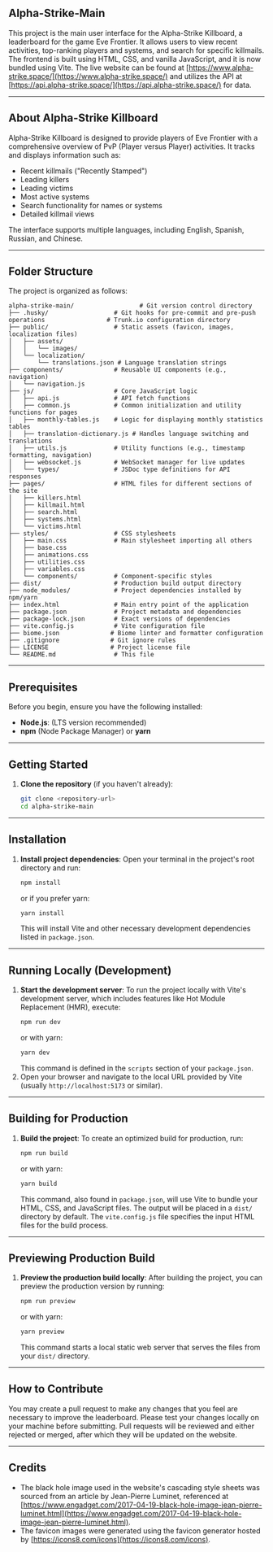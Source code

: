 ## Alpha-Strike-Main

This project is the main user interface for the Alpha-Strike Killboard, a leaderboard for the game Eve Frontier. It allows users to view recent activities, top-ranking players and systems, and search for specific killmails. The frontend is built using HTML, CSS, and vanilla JavaScript, and it is now bundled using Vite. The live website can be found at [https://www.alpha-strike.space/](https://www.alpha-strike.space/) and utilizes the API at [https://api.alpha-strike.space/](https://api.alpha-strike.space/) for data.

---

## About Alpha-Strike Killboard

Alpha-Strike Killboard is designed to provide players of Eve Frontier with a comprehensive overview of PvP (Player versus Player) activities. It tracks and displays information such as:

- Recent killmails ("Recently Stamped")
- Leading killers
- Leading victims
- Most active systems
- Search functionality for names or systems
- Detailed killmail views

The interface supports multiple languages, including English, Spanish, Russian, and Chinese.

---

## Folder Structure

The project is organized as follows:

```
alpha-strike-main/                  # Git version control directory
├── .husky/                  # Git hooks for pre-commit and pre-push operations                 # Trunk.io configuration directory
├── public/                  # Static assets (favicon, images, localization files)
│   ├── assets/
│   │   └── images/
│   └── localization/
│       └── translations.json # Language translation strings
├── components/              # Reusable UI components (e.g., navigation)
│   └── navigation.js
├── js/                      # Core JavaScript logic
│   ├── api.js               # API fetch functions
│   ├── common.js            # Common initialization and utility functions for pages
│   ├── monthly-tables.js    # Logic for displaying monthly statistics tables
│   ├── translation-dictionary.js # Handles language switching and translations
│   ├── utils.js             # Utility functions (e.g., timestamp formatting, navigation)
│   ├── websocket.js         # WebSocket manager for live updates
│   └── types/               # JSDoc type definitions for API responses
├── pages/                   # HTML files for different sections of the site
│   ├── killers.html
│   ├── killmail.html
│   ├── search.html
│   ├── systems.html
│   └── victims.html
├── styles/                  # CSS stylesheets
│   ├── main.css             # Main stylesheet importing all others
│   ├── base.css
│   ├── animations.css
│   ├── utilities.css
│   ├── variables.css
│   └── components/          # Component-specific styles
├── dist/                    # Production build output directory
├── node_modules/            # Project dependencies installed by npm/yarn
├── index.html               # Main entry point of the application
├── package.json             # Project metadata and dependencies
├── package-lock.json        # Exact versions of dependencies
├── vite.config.js           # Vite configuration file
├── biome.json              # Biome linter and formatter configuration
├── .gitignore              # Git ignore rules
├── LICENSE                 # Project license file
└── README.md                # This file
```

---

## Prerequisites

Before you begin, ensure you have the following installed:

- **Node.js**: (LTS version recommended)
- **npm** (Node Package Manager) or **yarn**

---

## Getting Started

1.  **Clone the repository** (if you haven't already):
    ```bash
    git clone <repository-url>
    cd alpha-strike-main
    ```

---

## Installation

1.  **Install project dependencies**:
    Open your terminal in the project's root directory and run:
    ```bash
    npm install
    ```
    or if you prefer yarn:
    ```bash
    yarn install
    ```
    This will install Vite and other necessary development dependencies listed in `package.json`.

---

## Running Locally (Development)

1.  **Start the development server**:
    To run the project locally with Vite's development server, which includes features like Hot Module Replacement (HMR), execute:
    ```bash
    npm run dev
    ```
    or with yarn:
    ```bash
    yarn dev
    ```
    This command is defined in the `scripts` section of your `package.json`.
2.  Open your browser and navigate to the local URL provided by Vite (usually `http://localhost:5173` or similar).

---

## Building for Production

1.  **Build the project**:
    To create an optimized build for production, run:
    ```bash
    npm run build
    ```
    or with yarn:
    ```bash
    yarn build
    ```
    This command, also found in `package.json`, will use Vite to bundle your HTML, CSS, and JavaScript files. The output will be placed in a `dist/` directory by default. The `vite.config.js` file specifies the input HTML files for the build process.

---

## Previewing Production Build

1.  **Preview the production build locally**:
    After building the project, you can preview the production version by running:
    ```bash
    npm run preview
    ```
    or with yarn:
    ```bash
    yarn preview
    ```
    This command starts a local static web server that serves the files from your `dist/` directory.

---

## How to Contribute

You may create a pull request to make any changes that you feel are necessary to improve the leaderboard. Please test your changes locally on your machine before submitting. Pull requests will be reviewed and either rejected or merged, after which they will be updated on the website.

---

## Credits

- The black hole image used in the website's cascading style sheets was sourced from an article by Jean-Pierre Luminet, referenced at [https://www.engadget.com/2017-04-19-black-hole-image-jean-pierre-luminet.html](https://www.engadget.com/2017-04-19-black-hole-image-jean-pierre-luminet.html).
- The favicon images were generated using the favicon generator hosted by [https://icons8.com/icons](https://icons8.com/icons).
